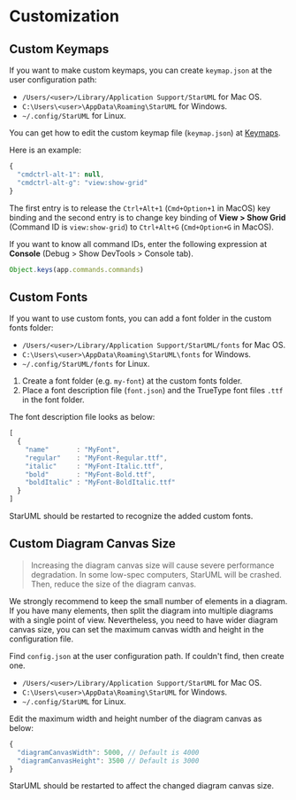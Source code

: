 # Customization

## Custom Keymaps

If you want to make custom keymaps, you can create `keymap.json` at the user configuration path:

* `/Users/<user>/Library/Application Support/StarUML` for Mac OS.
* `C:\Users\<user>\AppData\Roaming\StarUML` for Windows.
* `~/.config/StarUML` for Linux.

You can get how to edit the custom keymap file \(`keymap.json`\) at [Keymaps](../developing-extensions/keymaps.md).

Here is an example:

```javascript
{
  "cmdctrl-alt-1": null,
  "cmdctrl-alt-g": "view:show-grid"
}
```

The first entry is to release the `Ctrl+Alt+1` \(`Cmd+Option+1` in MacOS\) key binding and the second entry is to change key binding of **View &gt; Show Grid** \(Command ID is `view:show-grid`\) to `Ctrl+Alt+G` \(`Cmd+Option+G` in MacOS\).

If you want to know all command IDs, enter the following expression at **Console** \(Debug &gt; Show DevTools &gt; Console tab\).

```javascript
Object.keys(app.commands.commands)
```

## Custom Fonts

If you want to use custom fonts, you can add a font folder in the custom fonts folder:

* `/Users/<user>/Library/Application Support/StarUML/fonts` for Mac OS.
* `C:\Users\<user>\AppData\Roaming\StarUML\fonts` for Windows.
* `~/.config/StarUML/fonts` for Linux.

1. Create a font folder \(e.g. `my-font`\) at the custom fonts folder.
2. Place a font description file \(`font.json`\) and the TrueType font files `.ttf` in the font folder.

The font description file looks as below:

```javascript
[
  {
    "name"       : "MyFont",
    "regular"    : "MyFont-Regular.ttf",
    "italic"     : "MyFont-Italic.ttf",
    "bold"       : "MyFont-Bold.ttf",
    "boldItalic" : "MyFont-BoldItalic.ttf"
  }
]
```

StarUML should be restarted to recognize the added custom fonts.

## Custom Diagram Canvas Size

> Increasing the diagram canvas size will cause severe performance degradation. In some low-spec computers, StarUML will be crashed. Then, reduce the size of the diagram canvas.

We strongly recommend to keep the small number of elements in a diagram. If you have many elements, then split the diagram into multiple diagrams with a single point of view. Nevertheless, you need to have wider diagram canvas size, you can set the maximum canvas width and height in the configuration file.

Find `config.json` at the user configuration path. If couldn't find, then create one.

* `/Users/<user>/Library/Application Support/StarUML` for Mac OS.
* `C:\Users\<user>\AppData\Roaming\StarUML` for Windows.
* `~/.config/StarUML` for Linux.

Edit the maximum width and height number of the diagram canvas as below:

```javascript
{
  "diagramCanvasWidth": 5000, // Default is 4000
  "diagramCanvasHeight": 3500 // Default is 3000
}
```

StarUML should be restarted to affect the changed diagram canvas size.

